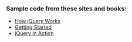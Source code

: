 ### Sample code from these sites and books:
* [How jQuery Works](http://docs.jquery.com/Tutorials:How_jQuery_Works)
* [Getting Started](http://docs.jquery.com/Tutorials:Getting_Started_with_jQuery)
* [jQuery in Action](http://www.manning.com/bibeault/)